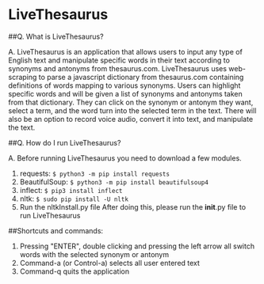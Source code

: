 # LiveThesaurus

##Q. What is LiveThesaurus?

A. LiveThesaurus is an application that allows users to input any type of English text and manipulate specific words in their text according to synonyms and antonyms from thesaurus.com. LiveThesaurus uses web-scraping to parse a javascript dictionary from thesaurus.com containing definitions of words mapping to various synonyms. Users can highlight specific words and will be given a list of synonyms and antonyms taken from that dictionary. They can click on the synonym or antonym they want, select a term, and the word turn into the selected term in the text. There will also be an option to record voice audio, convert it into text, and manipulate the text. 


##Q. How do I run LiveThesaurus?

A. Before running LiveThesaurus you need to download a few modules.
1. requests: ```$ python3 -m pip install requests```
2. BeautifulSoup: ```$ python3 -m pip install beautifulsoup4```
3. inflect: ```$ pip3 install inflect```
4. nltk: ```$ sudo pip install -U nltk```
5. Run the nltkInstall.py file
After doing this, please run the __init__.py file to run LiveThesaurus


##Shortcuts and commands:

1. Pressing "ENTER", double clicking and pressing the left arrow all switch words with the selected synonym or antonym<br>
2. Command-a (or Control-a) selects all user entered text<br>
3. Command-q quits the application<br>
